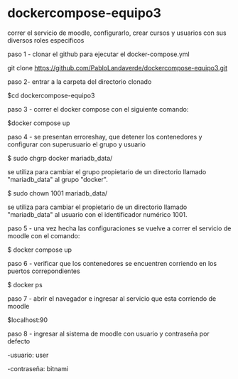 # dockercompose-equipo3

correr el servicio de moodle, configurarlo, crear cursos y usuarios con sus diversos roles especificos

paso 1 - clonar el github para ejecutar el docker-compose.yml

git clone https://github.com/PabloLandaverde/dockercompose-equipo3.git

paso 2- entrar a la carpeta del directorio clonado

$cd dockercompose-equipo3

paso 3 - correr el docker compose con el siguiente comando:

 $docker compose up

paso 4 - se presentan erroreshay,  que detener los contenedores y configurar con superusuario el grupo y usuario 

$ sudo chgrp docker mariadb_data/

se utiliza para cambiar el grupo propietario de un directorio llamado "mariadb_data" al grupo "docker".

$ sudo chown 1001 mariadb_data/

se utiliza para cambiar el propietario de un directorio llamado "mariadb_data" al usuario con el identificador numérico 1001.

paso 5 - una vez hecha las configuraciones se vuelve a correr el servicio de moodle con el comando:

$ docker compose up

paso 6 - verificar que los contenedores se encuentren corriendo en los puertos correpondientes

$ docker ps

paso 7 - abrir el navegador e ingresar al servicio que esta corriendo de moodle 

$localhost:90



paso 8 - ingresar al sistema de moodle con usuario y contraseña por defecto

-usuario: user

-contraseña: bitnami

